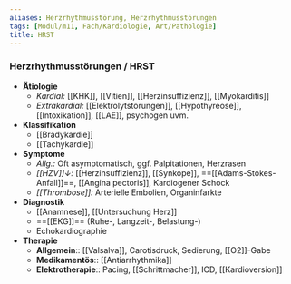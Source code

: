 ```yaml
---
aliases: Herzrhythmusstörung, Herzrhythmusstörungen
tags: [Modul/m11, Fach/Kardiologie, Art/Pathologie]
title: HRST
---
```

### Herzrhythmusstörungen / HRST
- **Ätiologie** 
	- *Kardial:* [[KHK]], [[Vitien]], [[Herzinsuffizienz]], [[Myokarditis]]
	- *Extrakardial:* [[Elektrolytstörungen]], [[Hypothyreose]], [[Intoxikation]], [[LAE]], psychogen uvm.
- **Klassifikation**
	- [[Bradykardie]]
	- [[Tachykardie]]
- **Symptome**
	- *Allg.:* Oft asymptomatisch, ggf. Palpitationen, Herzrasen
	- *[[HZV]]↓:* [[Herzinsuffizienz]], [[Synkope]], ==[[Adams-Stokes-Anfall]]==, [[Angina pectoris]], Kardiogener Schock
	- *[[Thrombose]]:* Arterielle Embolien, Organinfarkte
- **Diagnostik**
	- [[Anamnese]], [[Untersuchung Herz]]
	- ==[[EKG]]== (Ruhe-, Langzeit-, Belastung-)
	- Echokardiographie
- **Therapie**
	- **Allgemein**:: [[Valsalva]], Carotisdruck, Sedierung, [[O2]]-Gabe
	- **Medikamentös**:: [[Antiarrhythmika]]
	- **Elektrotherapie**:: Pacing, [[Schrittmacher]], ICD, [[Kardioversion]]